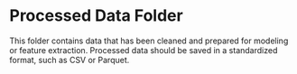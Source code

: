 # Processed Data Folder

This folder contains data that has been cleaned and prepared for modeling or feature extraction. Processed data should be saved in a standardized format, such as CSV or Parquet.
